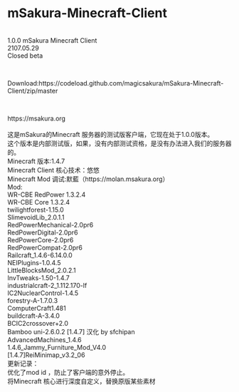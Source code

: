 # mSakura-Minecraft-Client<br />
<br />
1.0.0 mSakura Minecraft Client<br />
2107.05.29<br />
Closed beta<br />
<p>
	<br />
</p>
<p>
	Download:https://codeload.github.com/magicsakura/mSakura-Minecraft-Client/zip/master
</p>
<p>
	<br />
</p>
https://msakura.org<br />
<br />
这是mSakura的Minecraft 服务器的测试版客户端，它现在处于1.0.0版本。<br />
这个版本是内部测试版，如果，没有内部测试资格，是没有办法进入我们的服务器的。<br />
Minecraft 版本:1.4.7<br />
Minecraft Client 核心技术：悠悠<br />
Minecraft Mod 调试:默藍（https://molan.msakura.org）<br />
Mod:<br />
WR-CBE RedPower 1.3.2.4<br />
WR-CBE Core 1.3.2.4<br />
twilightforest-1.15.0<br />
SlimevoidLib_2.0.1.1<br />
RedPowerMechanical-2.0pr6<br />
RedPowerDigital-2.0pr6<br />
RedPowerCore-2.0pr6<br />
RedPowerCompat-2.0pr6<br />
Railcraft_1.4.6-6.14.0.0<br />
NEIPlugins-1.0.4.5<br />
LittleBlocksMod_2.0.2.1<br />
InvTweaks-1.50-1.4.7<br />
industrialcraft-2_1.112.170-lf<br />
IC2NuclearControl-1.4.5<br />
forestry-A-1.7.0.3<br />
ComputerCraft1.481<br />
buildcraft-A-3.4.0<br />
BCIC2crossover+2.0<br />
Bamboo uni-2.6.0.2 [1.4.7] 汉化 by sfchipan<br />
AdvancedMachines_1.4.6<br />
1.4.6_Jammy_Furniture_Mod_V4.0<br />
[1.4.7]ReiMinimap_v3.2_06<br />
更新记录：<br />
优化了mod id ，防止了客户端的意外停止。<br />
将Minecraft 核心进行深度自定义，替换原版某些素材<br />
<div>

